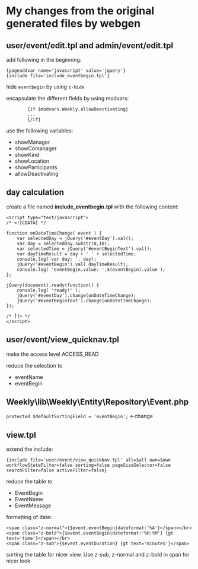 # My changes from the original generated files by webgen

## user/event/edit.tpl and admin/event/edit.tpl
add following in the beginning:
````
{pageaddvar name='javascript' value='jquery'}
{include file='include_eventbegin.tpl'}
````

hide ``eventbegin`` by using ``z-hide``

encapsulate the different fields by using modvars:
````
		{if $modvars.Weekly.allowDeactivating}
		...
		{/if}
````
use the following variables:
* showManager
* showComanager
* showKind
* showLocation
* showParticipants
* allowDeactivating

## day calculation

create a file named **include_eventbegin.tpl** with the following content:
````
<script type="text/javascript">
/* <![CDATA[ */

function onDateTimeChange( event ) {
	var selectedDay = jQuery('#eventDay').val();
	var day = selectedDay.substr(0,10);
	var selectedTime = jQuery('#eventBeginText').val();
	var dayTimeResult = day + ' ' + selectedTime;
	console.log('var day: ', day);
	jQuery('#eventBegin').val( dayTimeResult);
	console.log( 'eventBegin.value: ',$(eventBegin).value );  
};

jQuery(document).ready(function() {
	console.log( 'ready!' );
	jQuery('#eventDay').change(onDateTimeChange);
	jQuery('#eventBeginText').change(onDateTimeChange);
});

/* ]]> */
</script>
````

## user/event/view_quicknav.tpl

make the access level ACCESS_READ

reduce the selection to 
* eventName
* eventBegin

## Weekly\lib\Weekly\Entity\Repository\Event.php

``protected $defaultSortingField = 'eventBegin';`` <-change

## view.tpl
extend the include:
````
{include file='user/event/view_quickNav.tpl' all=$all own=$own workflowStateFilter=false sorting=false pageSizeSelector=false searchFilter=false activeFilter=false}
 ````
 
reduce the table to 
 * EventBegin
 * EventName
 * EventMessage
 
formatting of date: 
 
 ````
<span class="z-normal">{$event.eventBegin|dateformat:'%A'}</span></br>
<span class="z-bold">{$event.eventBegin|dateformat:'%H:%M'} {gt text='time'}</span></br>
<span class="z-sub">{$event.eventDuration} {gt text='minutes'}</span>
````
				
sorting the table for nicer view. Use z-sub, z-normal and z-bold in span for nicer look

